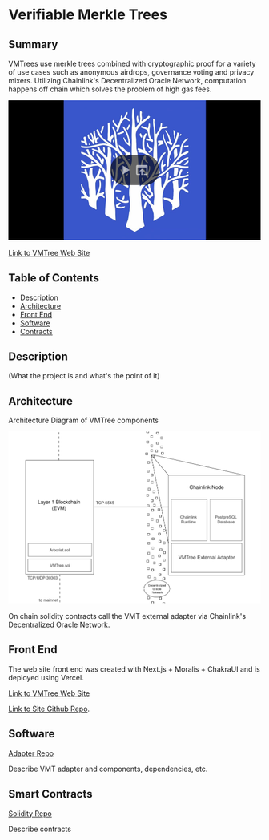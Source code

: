 # Verifiable Merkle Trees

## Summary

VMTrees use merkle trees combined with cryptographic proof for a variety of use cases such as anonymous airdrops, governance voting and privacy mixers.  Utilizing Chainlink's Decentralized Oracle Network, computation happens off chain which solves the problem of high gas fees.

[![Chainlink Spring 2022 Hackathon Submission Video](https://github.com/vmtree/adapter/blob/main/images/youtube.png)](https://www.youtube.com/watch?v=FZeOU83Ktj8)

[Link to VMTree Web Site](https://vmtree.vercel.app/)


## Table of Contents

- [Description](#description)
- [Architecture](#architecture)
- [Front End](#front-end)
- [Software](#software)
- [Contracts](#contracts)


## Description 

(What the project is and what's the point of it)


## Architecture

Architecture Diagram of VMTree components

![Diagram](https://github.com/vmtree/adapter/blob/main/images/diagram.png)

On chain solidity contracts call the VMT external adapter via Chainlink's Decentralized Oracle Network.  


## Front End

The web site front end was created with Next.js + Moralis + ChakraUI and is deployed using Vercel. 

[Link to VMTree Web Site](https://vmtree.vercel.app/)

[Link to Site Github Repo](https://github.com/vmtree/vmt-web).


## Software

[Adapter Repo](https://github.com/vmtree/adapter)

Describe VMT adapter and components, dependencies, etc. 


## Smart Contracts

[Solidity Repo](https://github.com/vmtree/solidity)

Describe contracts
